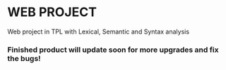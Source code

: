 # WEB PROJECT
Web project in TPL with Lexical, Semantic and Syntax analysis 
 ### Finished product will update soon for more upgrades and fix the bugs!
